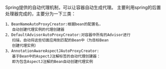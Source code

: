 Spring提供的自动代理机制，可以让容器自动生成代理。
主要利用spring的后置处理器完成的，主要分为一下三类：
```text
1、BeanNameAutoProxyCreator:根据bean的配置名，
   自动创建代理实例的代理创建器
2、DefaultAdvisorAutoProxyCreator:对容器中所有的Advisor进行
   扫描，自动将这些切面应用到匹配的Bean中（为目标Bean
   创建代理实例）
3、AnnotationAwareAspectJAutoProxyCreator:
   基于Bean中的AspectJ注解标签的自动代理创建器：
   即为包含AspectJ注解的Bean自动创建代理实例
```

